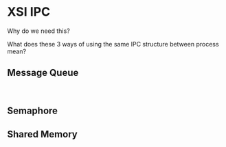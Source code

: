 

# XSI IPC

Why do we need this?

What does these 3 ways of using the same IPC structure between process mean?



## Message Queue

​	

## Semaphore



## Shared Memory
